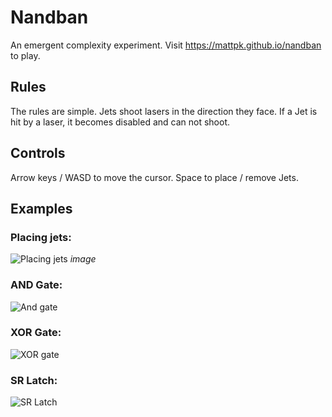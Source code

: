 # Nandban
An emergent complexity experiment. Visit https://mattpk.github.io/nandban to play.

## Rules
The rules are simple. Jets shoot lasers in the direction they face. If a Jet is hit by a laser, it becomes disabled and can not shoot.

## Controls
Arrow keys / WASD to move the cursor.
Space to place / remove Jets.

## Examples

### Placing jets:
![Placing jets](https://mattpk.github.io/nandban/place.gif)
*image*

### AND Gate:
![And gate](https://mattpk.github.io/nandban/andgate.gif)

### XOR Gate:
![XOR gate](https://mattpk.github.io/nandban/xor.gif)

### SR Latch:
![SR Latch](https://mattpk.github.io/nandban/srlatch.gif)
